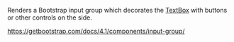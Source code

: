 Renders a Bootstrap input group which decorates the [TextBox](/docs/controls/builtin/TextBox/{branch}) with buttons or other controls on the side.

<https://getbootstrap.com/docs/4.1/components/input-group/>